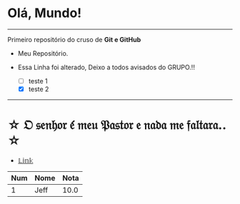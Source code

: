 # Olá, Mundo!
---
 Primeiro repositório do cruso de **Git e GitHub**

 - Meu Repositório.
 
 - Essa Linha foi alterado, Deixo a todos avisados do GRUPO.!!
   - [ ] teste 1
   - [x] teste 2
---
# ☆ 𝔒 𝔰𝔢𝔫𝔥𝔬𝔯 𝔢́ 𝔪𝔢𝔲 𝔓𝔞𝔰𝔱𝔬𝔯 𝔢 𝔫𝔞𝔡𝔞 𝔪𝔢 𝔣𝔞𝔩𝔱𝔞𝔯𝔞.. ☆
- [𝕃𝕚𝕟𝕜](https://teste#)

Num | Nome | Nota
---|---|---
1 | Jeff | 10.0


